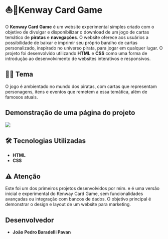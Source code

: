 # ⛵🦜Kenway Card Game

O **Kenway Card Game** é um website experimental simples criado com o objetivo de divulgar e disponibilizar o download de um jogo de cartas temático de **piratas** e **navegações**. O website oferece aos usuários a possibilidade de baixar e imprimir seu próprio baralho de cartas personalizado, inspirado no universo pirata, para jogar em qualquer lugar. O projeto foi desenvolvido utilizando **HTML** e **CSS** como uma forma de introdução ao desenvolvimento de websites interativos e responsivos.

## 🏴‍☠️ Tema

O jogo é ambientado no mundo dos piratas, com cartas que representam personagens, itens e eventos que remetem a essa temática, além de famosos atuais. 

## Demonstração de uma página do projeto
![](https://github.com/joaobaradelli/KenwayCardGame/blob/main/imagens/gifs/demo1.gif)

## 🛠 Tecnologias Utilizadas

- **HTML**
- **CSS**

## ⚠️ Atenção

Este foi um dos primeiros projetos desenvolvidos por mim. e é uma versão inicial e experimental do Kenway Card Game, sem funcionalidades avançadas ou integração com bancos de dados. O objetivo principal é demonstrar o design e layout de um website para marketing.

## Desenvolvedor

- **João Pedro Baradelli Pavan**
